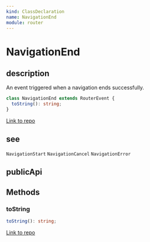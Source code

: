 ```yaml
---
kind: ClassDeclaration
name: NavigationEnd
module: router
---
```


# NavigationEnd

## description

An event triggered when a navigation ends successfully.

```ts
class NavigationEnd extends RouterEvent {
  toString(): string;
}
```

[Link to repo](https://github.com/timdeschryver/angular/blob/master/packages/router/src/events.ts#L117-L133)

## see

`NavigationStart`
`NavigationCancel`
`NavigationError`

## publicApi

## Methods

### toString

```ts
toString(): string;
```

[Link to repo](https://github.com/timdeschryver/angular/blob/master/packages/router/src/events.ts#L129-L132)
